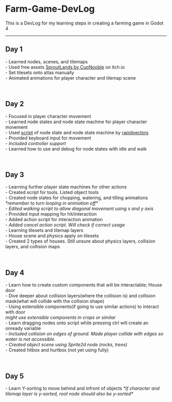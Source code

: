 # Farm-Game-DevLog

<p>This is a DevLog for my learning steps in creating a farming game in Godot 4</p>

<hr>
<h2>Day 1</h2>
<p>- Learned nodes, scenes, and tilemaps<br>
- Used free assets <a href="https://cupnooble.itch.io/sprout-lands-asset-pack">SproutLands by CupNooble</a> on itch.io<br>
- Set tilesets onto atlas manually<br>
- Animated animations for player character and tilemap scene</p>
<br>

<h2>Day 2</h2>
<p>- Focused in player character movement<br>
- Learned node states and node state machine for player character movement<br>
- Used <a href="https://github.com/rapidvectors/tutorial-components-and-scripts/tree/main/tutorials/croptails">script</a> of node state and node state machine by <a href="https://github.com/rapidvectors">rapidvectors</a><br>
- Provided keyboard input for movement<br>
- <i>Included controller support</i><br>
- Learned how to use and debug for node states with idle and walk</p>

<br>
<h2>Day 3</h2>
<p>- Learning further player state machines for other actions<br>
- Created script for tools. Listed object tools<br>
- Created node states for chopping, watering, and tilling animations<br>
<i>  *remember to turn looping in animation off*</i><br>
- <i>Edited walking script to allow diagonal movement using x and y axis</i><br>
- Provided input mapping for hit/interaction<br>
- Added action script for interaction animation<br>
- <i>Added cancel action script. Will check if correct usage</i><br>
- Learning tilesets and tilemap layers<br>
- House scene and physics apply on tilesets<br>
- Created 2 types of houses. Still unsure about physics layers, collision layers, and collision maps</p>
<br>

<h2>Day 4</h2>
<p>- Learn how to create custom components that will be interactable; House door<br>
- Dive deeper about collision layers(where the collision is) and collision mask(what will collide with the collision shape)<br>
- Using extensible components(if going to use similar actions) to interact with door<br>
<i>might use extensible components in crops or similar</i><br>
- Learn dragging nodes onto script while pressing ctrl will create an onready variable<br>
- <i>Included collision on edges of ground. Made player collide with edges so water is not accessible.</i><br>
- <i>Created object scene using Sprite2d node (rocks, trees)</i><br>
- Created hitbox and hurtbox (not yet using fully)<br></p>

<br>
<h2>Day 5</h2>
<p>
  - Learn Y-sorting to move behind and infront of objects <i>*if character and tilemap layer is y-sorted, root node should also be y-sorted*</i><br>
</p>
